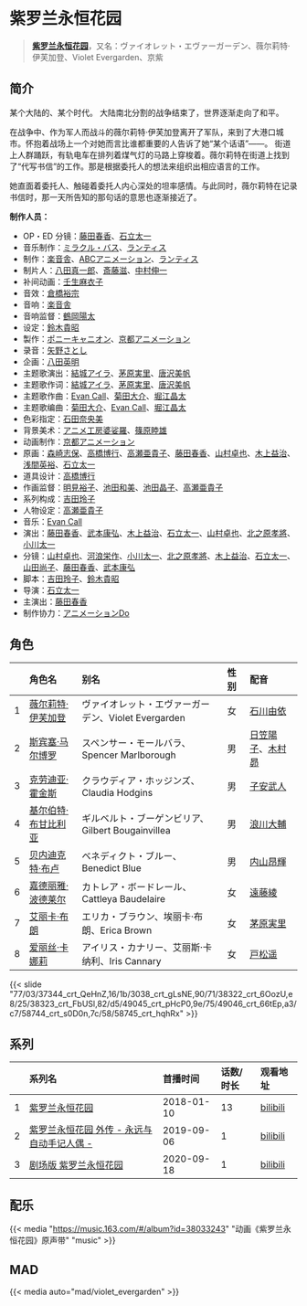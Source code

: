# 紫罗兰永恒花园


> <u>**[紫罗兰永恒花园](https://bgm.tv/subject/183878)**</u>，又名：ヴァイオレット・エヴァーガーデン、薇尔莉特·伊芙加登、Violet Evergarden、京紫

## 简介

某个大陆的、某个时代。
大陆南北分割的战争结束了，世界逐渐走向了和平。

在战争中、作为军人而战斗的薇尔莉特·伊芙加登离开了军队，来到了大港口城市。怀抱着战场上一个对她而言比谁都重要的人告诉了她“某个话语”――。
街道上人群踊跃，有轨电车在排列着煤气灯的马路上穿梭着。薇尔莉特在街道上找到了“代写书信”的工作。那是根据委托人的想法来组织出相应语言的工作。

她直面着委托人、触碰着委托人内心深处的坦率感情。与此同时，薇尔莉特在记录书信时，那一天所告知的那句话的意思也逐渐接近了。

**制作人员：**
- OP・ED 分镜：[藤田春香](https://bgm.tv/person/1498)、[石立太一](https://bgm.tv/person/11258)
- 音乐制作：[ミラクル・バス](https://bgm.tv/person/29527)、[ランティス](https://bgm.tv/person/57)
- 制作：[楽音舎](https://bgm.tv/person/6132)、[ABCアニメーション](https://bgm.tv/person/28583)、[ランティス](https://bgm.tv/person/57)
- 制片人：[八田真一郎](https://bgm.tv/person/32620)、[斎藤滋](https://bgm.tv/person/2030)、[中村伸一](https://bgm.tv/person/12408)
- 补间动画：[壬生麻衣子](https://bgm.tv/person/35360)
- 音效：[倉橋裕宗](https://bgm.tv/person/21457)
- 音响：[楽音舎](https://bgm.tv/person/6132)
- 音响监督：[鶴岡陽太](https://bgm.tv/person/29)
- 设定：[鈴木貴昭](https://bgm.tv/person/13327)
- 製作：[ポニーキャニオン](https://bgm.tv/person/64)、[京都アニメーション](https://bgm.tv/person/2481)
- 录音：[矢野さとし](https://bgm.tv/person/3793)
- 企画：[八田英明](https://bgm.tv/person/32621)
- 主题歌演出：[結城アイラ](https://bgm.tv/person/5873)、[茅原実里](https://bgm.tv/person/4421)、[唐沢美帆](https://bgm.tv/person/11243)
- 主题歌作词：[結城アイラ](https://bgm.tv/person/5873)、[茅原実里](https://bgm.tv/person/4421)、[唐沢美帆](https://bgm.tv/person/11243)
- 主题歌作曲：[Evan Call](https://bgm.tv/person/10895)、[菊田大介](https://bgm.tv/person/7794)、[堀江晶太](https://bgm.tv/person/9254)
- 主题歌编曲：[菊田大介](https://bgm.tv/person/7794)、[Evan Call](https://bgm.tv/person/10895)、[堀江晶太](https://bgm.tv/person/9254)
- 色彩指定：[石田奈央美](https://bgm.tv/person/2033)
- 背景美术：[アニメ工房婆娑羅](https://bgm.tv/person/35237)、[篠原睦雄](https://bgm.tv/person/23748)
- 动画制作：[京都アニメーション](https://bgm.tv/person/2481)
- 原画：[森崎志保](https://bgm.tv/person/35359)、[高橋博行](https://bgm.tv/person/3414)、[高瀬亜貴子](https://bgm.tv/person/20737)、[藤田春香](https://bgm.tv/person/1498)、[山村卓也](https://bgm.tv/person/15808)、[木上益治](https://bgm.tv/person/2227)、[浅間英裕](https://bgm.tv/person/36834)、[石立太一](https://bgm.tv/person/11258)
- 道具设计：[高橋博行](https://bgm.tv/person/3414)
- 作画监督：[明見裕子](https://bgm.tv/person/27395)、[池田和美](https://bgm.tv/person/3173)、[池田晶子](https://bgm.tv/person/2032)、[高瀬亜貴子](https://bgm.tv/person/20737)
- 系列构成：[吉田玲子](https://bgm.tv/person/508)
- 人物设定：[高瀬亜貴子](https://bgm.tv/person/20737)
- 音乐：[Evan Call](https://bgm.tv/person/10895)
- 演出：[藤田春香](https://bgm.tv/person/1498)、[武本康弘](https://bgm.tv/person/669)、[木上益治](https://bgm.tv/person/2227)、[石立太一](https://bgm.tv/person/11258)、[山村卓也](https://bgm.tv/person/15808)、[北之原孝將](https://bgm.tv/person/12660)、[小川太一](https://bgm.tv/person/12657)
- 分镜：[山村卓也](https://bgm.tv/person/15808)、[河浪栄作](https://bgm.tv/person/12656)、[小川太一](https://bgm.tv/person/12657)、[北之原孝將](https://bgm.tv/person/12660)、[木上益治](https://bgm.tv/person/2227)、[石立太一](https://bgm.tv/person/11258)、[山田尚子](https://bgm.tv/person/3687)、[藤田春香](https://bgm.tv/person/1498)、[武本康弘](https://bgm.tv/person/669)
- 脚本：[吉田玲子](https://bgm.tv/person/508)、[鈴木貴昭](https://bgm.tv/person/13327)
- 导演：[石立太一](https://bgm.tv/person/11258)
- 主演出：[藤田春香](https://bgm.tv/person/1498)
- 制作协力：[アニメーションDo](https://bgm.tv/person/23265)

## 角色

|     |   角色名   |   别名  | 性别 |  配音  |
|:--- |:------  |:----      |:---  |:--   |
| 1 | [薇尔莉特·伊芙加登](https://bgm.tv/character/37344) | ヴァイオレット・エヴァーガーデン、Violet Evergarden | 女 | [石川由依](https://bgm.tv/person/5727) |
| 2 | [斯宾塞·马尔博罗](https://bgm.tv/character/3038) | スペンサー・モールバラ、Spencer Marlborough | 男 | [日笠陽子](https://bgm.tv/person/5119)、[木村昴](https://bgm.tv/person/6787) |
| 3 | [克劳迪亚·霍金斯](https://bgm.tv/character/38322) | クラウディア・ホッジンズ、Claudia Hodgins | 男 | [子安武人](https://bgm.tv/person/1096) |
| 4 | [基尔伯特·布甘比利亚](https://bgm.tv/character/38323) | ギルベルト・ブーゲンビリア、Gilbert Bougainvillea | 男 | [浪川大輔](https://bgm.tv/person/4254) |
| 5 | [贝内迪克特·布卢](https://bgm.tv/character/49045) | ベネディクト・ブルー、Benedict Blue | 男 | [内山昂輝](https://bgm.tv/person/5768) |
| 6 | [嘉德丽雅·波德莱尔](https://bgm.tv/character/49046) | カトレア・ボードレール、Cattleya Baudelaire | 女 | [遠藤綾](https://bgm.tv/person/4893) |
| 7 | [艾丽卡·布朗](https://bgm.tv/character/58744) | エリカ・ブラウン、埃丽卡·布朗、Erica Brown | 女 | [茅原実里](https://bgm.tv/person/4421) |
| 8 | [爱丽丝·卡娜莉](https://bgm.tv/character/58745) | アイリス・カナリー、艾丽斯·卡纳利、Iris Cannary | 女 | [戸松遥](https://bgm.tv/person/4856) |

{{< slide "77/03/37344_crt_QeHnZ,16/1b/3038_crt_gLsNE,90/71/38322_crt_6OozU,e8/25/38323_crt_FbUSl,82/d5/49045_crt_pHcP0,9e/75/49046_crt_66tEp,a3/c7/58744_crt_s0D0n,7c/58/58745_crt_hqhRx" >}}

## 系列

|     | 系列名                      | 首播时间       | 话数/时长 | 观看地址                                                       |
|:----|:-------------------------|:-----------|:------|:-----------------------------------------------------------|
| 1   |[紫罗兰永恒花园](https://bgm.tv/subject/183878)| 2018-01-10 | 13    | [bilibili](https://www.bilibili.com/bangumi/play/ep173286) |
| 2   |[紫罗兰永恒花园 外传 - 永远与自动手记人偶 -](https://bgm.tv/subject/280837)| 2019-09-06 | 1     | [bilibili](https://www.bilibili.com/bangumi/play/ss31779)  |
| 3   |[剧场版 紫罗兰永恒花园](https://bgm.tv/subject/242216)| 2020-09-18 | 1     | [bilibili](https://www.bilibili.com/bangumi/play/ss40028)  |

## 配乐

{{< media "https://music.163.com/#/album?id=38033243"
"动画《紫罗兰永恒花园》原声带"
"music" >}}

## MAD

{{< media auto="mad/violet_evergarden"  >}}

        
